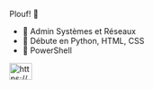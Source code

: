 Plouf! :octopus:


- :mushroom: Admin Systèmes et Réseaux
- :cactus: Débute en Python, HTML, CSS
- :shell: PowerShell



<a href="https://www.linkedin.com/in/manon-hamel-754894249/" target="blank"><img align="center" src="https://raw.githubusercontent.com/rahuldkjain/github-profile-readme-generator/master/src/images/icons/Social/linked-in-alt.svg" alt="https://www.linkedin.com/in/manon-hamel-754894249/" height="30" width="40" /></a>
